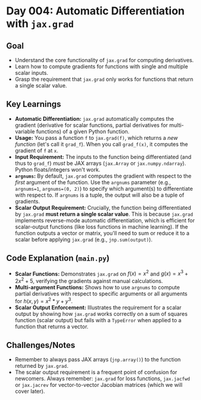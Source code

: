 # Day 004: Automatic Differentiation with `jax.grad`

## Goal
- Understand the core functionality of `jax.grad` for computing derivatives.
- Learn how to compute gradients for functions with single and multiple scalar inputs.
- Grasp the requirement that `jax.grad` only works for functions that return a single scalar value.

## Key Learnings
- **Automatic Differentiation:** `jax.grad` automatically computes the gradient (derivative for scalar functions, partial derivatives for multi-variable functions) of a given Python function.
- **Usage:** You pass a function `f` to `jax.grad(f)`, which returns a *new function* (let's call it `grad_f`). When you call `grad_f(x)`, it computes the gradient of `f` at `x`.
- **Input Requirement:** The inputs to the function being differentiated (and thus to `grad_f`) *must* be JAX arrays (`jax.Array` or `jax.numpy.ndarray`). Python floats/integers won't work.
- **`argnums`:** By default, `jax.grad` computes the gradient with respect to the *first* argument of the function. Use the `argnums` parameter (e.g., `argnums=1`, `argnums=(0, 2)`) to specify which argument(s) to differentiate with respect to. If `argnums` is a tuple, the output will also be a tuple of gradients.
- **Scalar Output Requirement:** Crucially, the function being differentiated by `jax.grad` **must return a single scalar value**. This is because `jax.grad` implements reverse-mode automatic differentiation, which is efficient for scalar-output functions (like loss functions in machine learning). If the function outputs a vector or matrix, you'll need to sum or reduce it to a scalar before applying `jax.grad` (e.g., `jnp.sum(output)`).

## Code Explanation (`main.py`)
- **Scalar Functions:** Demonstrates `jax.grad` on $f(x) = x^2$ and $g(x) = x^3 + 2x^2 + 5$, verifying the gradients against manual calculations.
- **Multi-argument Functions:** Shows how to use `argnums` to compute partial derivatives with respect to specific arguments or all arguments for $h(x, y) = x^2 * y + y^3$.
- **Scalar Output Enforcement:** Illustrates the requirement for a scalar output by showing how `jax.grad` works correctly on a sum of squares function (scalar output) but fails with a `TypeError` when applied to a function that returns a vector.

## Challenges/Notes
- Remember to always pass JAX arrays (`jnp.array()`) to the function returned by `jax.grad`.
- The scalar output requirement is a frequent point of confusion for newcomers. Always remember: `jax.grad` for loss functions, `jax.jacfwd` or `jax.jacrev` for vector-to-vector Jacobian matrices (which we will cover later).